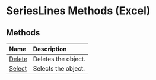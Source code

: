 
# SeriesLines Methods (Excel)

## Methods



|**Name**|**Description**|
|:-----|:-----|
| [Delete](8d6869b2-64fa-00b8-5ac8-2ac1d1c8b22b.md)|Deletes the object.|
| [Select](006ff5c4-6f82-2fc7-1349-5a3a737b8ed3.md)|Selects the object.|
